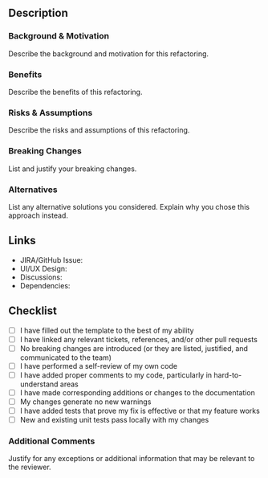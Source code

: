 ## Description

### Background & Motivation

Describe the background and motivation for this refactoring.

### Benefits

Describe the benefits of this refactoring.

### Risks & Assumptions

Describe the risks and assumptions of this refactoring.

### Breaking Changes

List and justify your breaking changes.

### Alternatives

List any alternative solutions you considered. Explain why you chose this approach instead.

## Links

- JIRA/GitHub Issue: []()
- UI/UX Design: []()
- Discussions: []()
- Dependencies: []()

## Checklist

- [ ] I have filled out the template to the best of my ability
- [ ] I have linked any relevant tickets, references, and/or other pull requests
- [ ] No breaking changes are introduced (or they are listed, justified, and communicated to the team)
- [ ] I have performed a self-review of my own code
- [ ] I have added proper comments to my code, particularly in hard-to-understand areas
- [ ] I have made corresponding additions or changes to the documentation
- [ ] My changes generate no new warnings
- [ ] I have added tests that prove my fix is effective or that my feature works
- [ ] New and existing unit tests pass locally with my changes

### Additional Comments

Justify for any exceptions or additional information that may be relevant to the reviewer.
